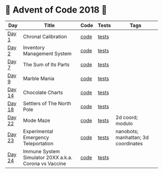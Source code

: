 # 🎁 Advent of Code 2018 🌟

| Day  | Title | Code | Tests | Tags |
| ---- | ----- | ---- | ----- | ---- |
| [Day 1](https://adventofcode.com/2018/day/1)    | Chronal Calibration                                     | [code](../../java/aoc2018/day01/Day1.java) | [tests](../../../test/java/aoc2018/day01/Day1Test.java)      | |
| [Day 2](https://adventofcode.com/2018/day/2)    | Inventory Management System                             | [code](../../java/aoc2018/day02/Day2.java) | [tests](../../../test/java/aoc2018/day02/Day2Test.java)      | |
| [Day 7](https://adventofcode.com/2018/day/7)    | The Sum of Its Parts                                    | [code](day07/Day7.kt)                      | [tests](../../../test/kotlin/aoc2018/day07/Day7KtTest.kt)    | |
| [Day 9](https://adventofcode.com/2018/day/9)    | Marble Mania                                            | [code](day09/Day9.kt)                      | [tests](../../../test/kotlin/aoc2018/day09/Day9KtTest.kt)    | |
| [Day 14](https://adventofcode.com/2018/day/14)  | Chocolate Charts                                        | [code](day14/Day14.kt)                     | [tests](../../../test/kotlin/aoc2018/day14/Day14KtTest.kt)   | |
| [Day 18](https://adventofcode.com/2018/day/18)  | Settlers of The North Pole                              | [code](day18/Day18.kt)                     | [tests](../../../test/kotlin/aoc2018/day18/Day18KtTest.kt)   | |
| [Day 22](https://adventofcode.com/2018/day/22)  | Mode Maze                                               | [code](day22/Day22.kt)                     | [tests](../../../test/kotlin/aoc2018/day22/Day22KtTest.kt)   | 2d coord; modulo                    |
| [Day 23](https://adventofcode.com/2018/day/23)  | Experimental Emergency Teleportation                    | [code](day23/Day23.kt)                     | [tests](../../../test/kotlin/aoc2018/day23/Day23KtTest.kt)   | nanobots; manhattan; 3d coordinates |
| [Day 24](https://adventofcode.com/2018/day/24)  | Immune System Simulator 20XX a.k.a. Corona vs Vaccine   | [code](day24/Day24.kt)                     | [tests](../../../test/kotlin/aoc2018/day24/Day24KtTest.kt)   | |
